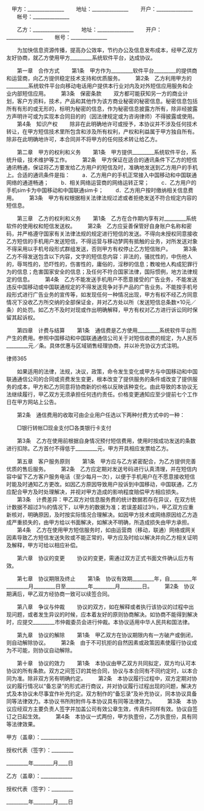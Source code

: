 
 


　甲方：_______________
　　地址：_______________
　　开户：_______________
　　帐号：_______________


　　乙方：_______________
　　地址：_______________
　　开户：_______________
　　帐号：_______________


　　为加快信息资源传播，提高办公效率，节约办公及信息发布成本，经甲乙双方友好协商，就乙方使用甲方_________系统软件平台，达成协议。


　　第一章　合作方式
　　第1条　甲方作为_________软件平台_________的提供商和运营商，向乙方提供稳定技术支持和优质服务。
　　第2条　乙方利用甲方的_________系统软件平台向移动电话用户提供本行业对内及对外短信应用服务和企业内部短信应用。
　　第3条　保密条款
　　双方都可能获知另一方的商业计划，客户方资料，技术，产品和其他作为该方商业秘密的秘密信息。秘密信息包括所有有形的或无形的，标明为秘密的信息，作为秘密信息披露方所有，除非经披露方声明许可或为实现本合同目的的（因法律规定或为咨询律师）不得披露或使用。
　　第4条　知识产权
　　除非在此明确地许可或授予，本协议并不涉及任何技术转让，在甲方短信技术里所包含和涉及所有权利，产权和利益属于甲方独自所有。除非在此明确地许可，本合同并不将甲方的任何技术转让给乙方。


　　第二章　甲方的权利和义务
　　第1条　甲方提供_________系统软件平台，系统升级，技术维护等工作。
　　第2条　甲方保证在适合的通讯条件下乙方的短信通讯畅通，保证将乙方要发给乙方用户的短信及时，准确地发送到乙方用户的手机上。合适的通讯条件是指：
　　a．乙方用户的手机正常接入中国移动和中国联通网络的通道畅通；
　　b．相关网络运营商的网络运转正常；
　　c．乙方用户的手机sim卡为中国移动和中国联通sim卡；
　　d．乙方用户按时缴纳相关信息费用。
　　第3条　甲方有权根据相关法律法规过滤或者拒绝发送不符合规定内容的短信息。


　　第三章　乙方的权利和义务
　　第1条　乙方在合作期内享有对_________系统软件的使用权和短信发送权。
　　第2条　乙方应妥善保管好自身账户名称和密码，并严格遵守国家有关法律法规的规定进行短信的发送。不得向未授权同意接收乙方短信的手机用户发送短信，不得运营与移动梦网有抵触的业务，对所发送对象不得采用以手机号段形式群组发送，否则甲方有权停止乙方短信账户。
　　第3条　乙方不得发送包含以下内容，文字的短信息内容：非法的，骚扰性的，中伤他人的，辱骂性的，恐吓性的，伤害性的，庸俗的，淫秽的信息；教唆他人构成犯罪行为的信息；危害国家安全的信息；及任何不符合国家法律，国际惯例，地方法律规定的信息。
　　第4条　乙方不能发送手机用户不愿意接受的广告业务，不能发送违反中国移动或中国联通规定的不得发送竞争对手产品的广告业务。不能按手机号段形式进行广告业务的宣传等，如发现任何一种情况出现，甲方有权不经乙方同意情况下没收乙方所交纳的全部保证金，并对乙方处以所（发送短信总条数×10元／条）的处罚。如乙方不及时对现或作出明确解释，甲方有权对乙方进行诉讼同时保留其起诉权。


　　第四章　计费与结算
　　第1条　通信费是乙方使用_________系统软件平台而产生的费用。参照中国移动和中国联通通信公司关于对短信收费的规定，为人民币_________元／条。具体优惠与区域销售经理协商，并以补充协议方式注明。




 
律师365






　　如果适用的法律，法规，决议，政策，命令发生变化或甲方与中国移动和中国联通通信公司的合同或资费发生变更，根本改变了提供服务的条件或改变了提供服务的成本，甲方和乙方同意将协商新的价格以反映该种变化。由此导致的本协议无法继续履行，甲乙双方无须承担任何违约责任。价格变更通知应至少提前七个工作日在甲方网站上公告。

　　第2条　通信费用的收取可由企业用户任选以下两种付费方式中的一种：

　　□银行转帐□现金支付□各类银行卡支付

　　第3条　乙方在使用前根据自身情况预付短信费用，使用时按成功发送的条数进行扣除。乙方首付不得低于_________元，甲方开具相应发票给乙方。




　　第五章　客户服务原则
　　第1条　甲方应与乙方紧密配合，为乙方提供完善优质的售后服务。
　　第2条　乙方应定期对发送号码进行认真清理，并在短信内容中留下乙方客户服务电话（至少每月一次），以便于手机用户在不愿意接收短信时能及时通知乙方更改。如因乙方原因导致用户投诉到中国移动，中国联通，乙方应配合甲方及时处理解决，并视对甲方造成的影响程度赔偿甲方相应损失。
　　第3条　计费差异：甲乙双方对信息服务费的统计数据若存在异议，在双方统计数据不超过3％的情况下，以甲方的数据为准；若误差超过3％，甲乙双方应重新核对，明确原因，及时按实际情况合理解决。如因甲方技术或网络原因给乙方造成严重损失的，由甲方给以书面解决，如解决不明确，所造成损失由甲方承担。
　　第4条　乙方在使用甲方短信服务时，如由运营商（移动，联通）网络或网关因素导致乙方短信发送失败或不能正常的，甲方应及时给以解决并向乙方相关证明及解释，甲方可给以相应补偿。


　　第六章　协议的变更
　　协议的变更，需通过双方正式书面文件确认后方有效。


　　第七章　协议期限及终止
　　第1条　协议有效期_________年，自_________年_________月_________日至_________年_________月_________日。
　　第2条　协议期满后，甲乙双方经协商一致可以续签合同。


　　第八章　争议与仲裁
　　协议的双方，如在解释或者执行该协议的过程中出现问题，或者发生异议的时候，应本着友好的原则协商解决。如协商不能得到解决时，应提交_________市仲裁委员会进行仲裁。本协议适用中华人民共和国法律。


　　第九章　协议的解除
　　第1条　甲乙双方在协议期限内有一方破产或倒闭，则自动解除协议。
　　第2条　由于不可抗拒的自然因素或政策因素使履行协议成为不可能，则协议自动解除。


　　第十章　协议的效力
　　第1条　本协议由甲乙双方共同拟定，双方均认可本协议的所有条款。双方之间签订的其他合同，协议与本合同有不同约定时，以本合同为准。除非双方另有明确约定。
　　第2条　本协议履行过程中，双方定期对协议的履行情况以“备忘录”的形式进行商议，并对协议履行过程出现的问题，解决方式及本协议未尽事宜作补充约定。双方制作的“备忘录”及补充协议，同本协议具备同等法律效力。本协议书所附附件与本协议具有同等法律效力。
　　第3条　本协议应经双方主要负责人签字并加盖公司有效公章生效，传真件同样有效。协议自签订之日起生效。
　　第4条　本协议一式两份，甲方执壹份，乙方执壹份，具有同等法律效果。


 



 甲方（盖章）：_____________
 
授权代表（签字）：_________
 
_________年________月____日
 


 

  乙方（盖章）：_____________
  
授权代表（签字）：_________
  
_________年________月____日
  

 
  

 
  
 
   
 
   
 
    


    
 

    


    


    
 
 
   
 
  
 
 


